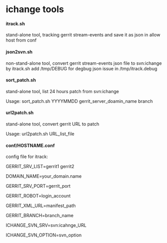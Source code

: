 ichange tools
======

#### itrack.sh
stand-alone tool, tracking gerrit stream-events and save it as json in allow host from conf

#### json2svn.sh
non-stand-alone tool, convert gerrit stream-events json file to svn:ichange by itrack.sh
add /tmp/DEBUG for degbug json issue in /tmp/itrack.debug

#### sort_patch.sh
stand-alone tool, list 24 hours patch from svn:ichange

Usage: sort_patch.sh YYYYMMDD gerrit_server_doamin_name branch

#### url2patch.sh
stand-alone tool, convert gerrit URL to patch

Usage: url2patch.sh URL_list_file

#### conf/HOSTNAME.conf
config file for itrack: 

GERRIT_SRV_LIST=gerrit1 gerrit2

DOMAIN_NAME=your_domain.name

GERRIT_SRV_PORT=gerrit_port

GERRIT_ROBOT=login_account

GERRIT_XML_URL=manifest_path

GERRIT_BRANCH=branch_name

ICHANGE_SVN_SRV=svn:icahnge_URL

ICHANGE_SVN_OPTION=svn_option

